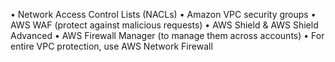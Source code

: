 • Network Access Control Lists (NACLs)
• Amazon VPC security groups
• AWS WAF (protect against malicious requests)
• AWS Shield & AWS Shield Advanced
• AWS Firewall Manager (to manage them across accounts)
• For entire VPC protection, use AWS Network Firewall